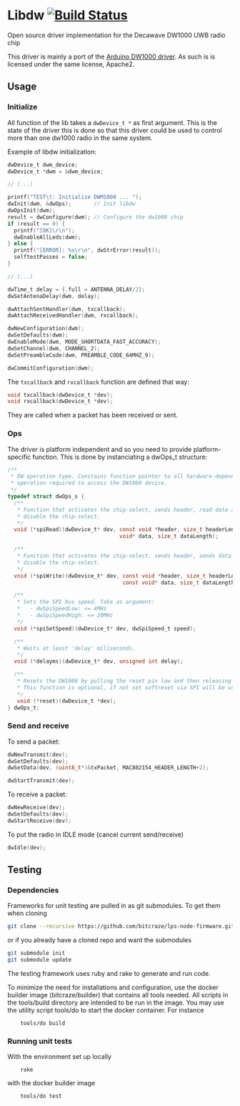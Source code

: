 # Libdw  [![Build Status](https://api.travis-ci.org/bitcraze/libdw1000.svg)](https://travis-ci.org/bitcraze/libdw1000)

Open source driver implementation for the Decawave DW1000 UWB radio chip

This driver is mainly a port of the [Arduino DW1000 driver][1]. As such is is
licensed under the same license, Apache2.

## Usage

### Initialize

All function of the lib takes a ```dwDevice_t *``` as first argument. This is
the state of the driver this is done so that this driver could be used to
control more than one dw1000 radio in the same system.

Example of libdw initialization:

``` c
dwDevice_t dwm_device;
dwDevice_t *dwm = &dwm_device;

// (...)

printf("TEST\t: Initialize DWM1000 ... ");
dwInit(dwm, &dwOps);       // Init libdw
dwOpsInit(dwm);
result = dwConfigure(dwm); // Configure the dw1000 chip
if (result == 0) {
  printf("[OK]\r\n");
  dwEnableAllLeds(dwm);
} else {
  printf("[ERROR]: %s\r\n", dwStrError(result));
  selftestPasses = false;
}

// (...)

dwTime_t delay = {.full = ANTENNA_DELAY/2};
dwSetAntenaDelay(dwm, delay);

dwAttachSentHandler(dwm, txcallback);
dwAttachReceivedHandler(dwm, rxcallback);

dwNewConfiguration(dwm);
dwSetDefaults(dwm);
dwEnableMode(dwm, MODE_SHORTDATA_FAST_ACCURACY);
dwSetChannel(dwm, CHANNEL_2);
dwSetPreambleCode(dwm, PREAMBLE_CODE_64MHZ_9);

dwCommitConfiguration(dwm);
```

The ```txcallback``` and ```rxcallback``` function are defined that way:
``` c
void txcallback(dwDevice_t *dev);
void rxcallback(dwDevice_t *dev);
```

They are called when a packet has been received or sent.

### Ops

The driver is platform independent and so you need to provide platform-specific
function. This is done by instanciating a dwOps_t structure:

``` c
/**
 * DW operation type. Constains function pointer to all hardware-dependent
 * operation required to access the DW1000 device.
 */
typedef struct dwOps_s {
  /**
   * Function that activates the chip-select, sends header, read data and
   * disable the chip-select.
   */
  void (*spiRead)(dwDevice_t* dev, const void *header, size_t headerLength,
                                   void* data, size_t dataLength);

  /**
   * Function that activates the chip-select, sends header, sends data and
   * disable the chip-select.
   */
  void (*spiWrite)(dwDevice_t* dev, const void *header, size_t headerLength,
                                    const void* data, size_t dataLength);

  /**
   * Sets the SPI bus speed. Take as argument:
   *   - dwSpiSpeedLow: <= 4MHz
   *   - dwSpiSpeedHigh: <= 20MHz
   */
  void (*spiSetSpeed)(dwDevice_t* dev, dwSpiSpeed_t speed);

  /**
   * Waits at least 'delay' miliseconds.
   */
  void (*delayms)(dwDevice_t* dev, unsigned int delay);

  /**
   * Resets the DW1000 by pulling the reset pin low and then releasing it.
   * This function is optional, if not set softreset via SPI will be used.
   */
   void (*reset)(dwDevice_t *dev);
} dwOps_t;
```

### Send and receive

To send a packet:
``` c
dwNewTransmit(dev);
dwSetDefaults(dev);
dwSetData(dev, (uint8_t*)&txPacket, MAC802154_HEADER_LENGTH+2);

dwStartTransmit(dev);
```

To receive a packet:
``` c
dwNewReceive(dev);
dwSetDefaults(dev);
dwStartReceive(dev);
```

To put the radio in IDLE mode (cancel current send/receive)
``` c
dwIdle(dev);
```

## Testing

### Dependencies

Frameworks for unit testing are pulled in as git submodules. To get them when cloning

```bash
git clone --recursive https://github.com/bitcraze/lps-node-firmware.git
```
        
or if you already have a cloned repo and want the submodules
 
```bash
git submodule init        
git submodule update        
```

The testing framework uses ruby and rake to generate and run code. 

To minimize the need for installations and configuration, use the docker builder
image (bitcraze/builder) that contains all tools needed. All scripts in the 
tools/build directory are intended to be run in the image. You may use the 
utility script tools/do to start the docker container. For instance
 
        tools/do build

### Running unit tests
    
With the environment set up locally

        rake

with the docker builder image

        tools/do test



[1]: https://github.com/thotro/arduino-dw1000
